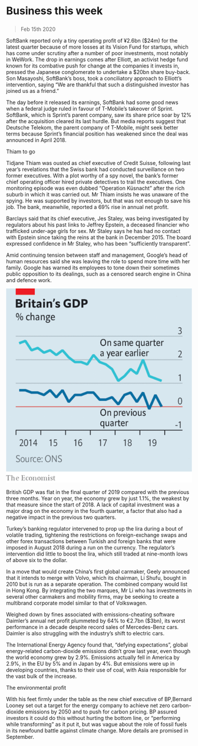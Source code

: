 ###### 

# Business this week 

#####  

> Feb 15th 2020 

SoftBank reported only a tiny operating profit of ¥2.6bn ($24m) for the latest quarter because of more losses at its Vision Fund for startups, which has come under scrutiny after a number of poor investments, most notably in WeWork. The drop in earnings comes after Elliott, an activist hedge fund known for its combative push for change at the companies it invests in, pressed the Japanese conglomerate to undertake a $20bn share buy-back. Son Masayoshi, SoftBank’s boss, took a conciliatory approach to Elliott’s intervention, saying “We are thankful that such a distinguished investor has joined us as a friend.”

The day before it released its earnings, SoftBank had some good news when a federal judge ruled in favour of  T-Mobile’s takeover of Sprint. SoftBank, which is Sprint’s parent company, saw its share price soar by 12% after the acquisition cleared its last hurdle. But media reports suggest that Deutsche Telekom, the parent company of T-Mobile, might seek better terms because Sprint’s financial position has weakened since the deal was announced in April 2018.

Thiam to go

Tidjane Thiam was ousted as chief executive of Credit Suisse, following last year’s revelations that the Swiss bank had conducted surveillance on two former executives. With a plot worthy of a spy novel, the bank’s former chief operating officer hired private detectives to trail the executives. One monitoring episode was even dubbed “Operation Küsnacht” after the rich suburb in which it was carried out. Mr Thiam insists he was unaware of the spying. He was supported by investors, but that was not enough to save his job. The bank, meanwhile, reported a 69% rise in annual net profit.

Barclays said that its chief executive, Jes Staley, was being investigated by regulators about his past links to Jeffrey Epstein, a deceased financier who trafficked under-age girls for sex. Mr Staley says he has had no contact with Epstein since taking the reins at the bank in December 2015. The board expressed confidence in Mr Staley, who has been “sufficiently transparent”.

Amid continuing tension between staff and management, Google’s head of human resources said she was leaving the role to spend more time with her family. Google has warned its employees to tone down their sometimes public opposition to its dealings, such as a censored search engine in China and defence work.

![image](images/20200215_WWC175.png) 


British GDP was flat in the final quarter of 2019 compared with the previous three months. Year on year, the economy grew by just 1.1%, the weakest by that measure since the start of 2018. A lack of capital investment was a major drag on the economy in the fourth quarter, a factor that also had a negative impact in the previous two quarters.

Turkey’s banking regulator intervened to prop up the lira during a bout of volatile trading, tightening the restrictions on foreign-exchange swaps and other forex transactions between Turkish and foreign banks that were imposed in August 2018 during a run on the currency. The regulator’s intervention did little to boost the lira, which still traded at nine-month lows of above six to the dollar.

In a move that would create China’s first global carmaker, Geely announced that it intends to merge with Volvo, which its chairman, Li Shufu, bought in 2010 but is run as a separate operation. The combined company would list in Hong Kong. By integrating the two marques, Mr Li who has investments in several other carmakers and mobility firms, may be seeking to create a multibrand corporate model similar to that of Volkswagen.

Weighed down by fines associated with emissions-cheating software Daimler’s annual net profit plummeted by 64% to €2.7bn ($3bn), its worst performance in a decade despite record sales of Mercedes-Benz cars. Daimler is also struggling with the industry’s shift to electric cars.

The International Energy Agency found that, “defying expectations”, global energy-related carbon-dioxide emissions didn’t grow last year, even though the world economy grew by 2.9%. Emissions actually fell in America by 2.9%, in the EU by 5% and in Japan by 4%. But emissions were up in developing countries, thanks to their use of coal, with Asia responsible for the vast bulk of the increase.

The environmental profit

With his feet firmly under the table as the new chief executive of BP,Bernard Looney set out a target for the energy company to achieve net zero carbon-dioxide emissions by 2050 and to push for carbon pricing. BP assured investors it could do this without hurting the bottom line, or “performing while transforming” as it put it, but was vague about the role of fossil fuels in its newfound battle against climate change. More details are promised in September.

